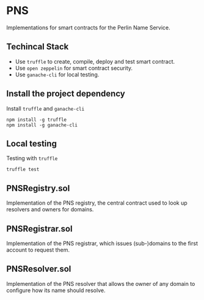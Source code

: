 # PNS

Implementations for smart contracts for the Perlin Name Service.

## Techincal Stack
- Use `truffle` to create, compile, deploy and test smart contract.
- Use `open zeppelin` for smart contract security.
- Use `ganache-cli` for local testing.

## Install the project dependency

Install `truffle` and `ganache-cli`
```
npm install -g truffle
npm install -g ganache-cli
```

## Local testing

Testing with `truffle`
```
truffle test
```

## PNSRegistry.sol
Implementation of the PNS registry, the central contract used to look up resolvers and owners for domains.

## PNSRegistrar.sol
Implementation of the PNS registrar, which issues (sub-)domains to the first account to request them.

## PNSResolver.sol
Implementation of the PNS resolver that allows the owner of any domain to configure how its name should resolve.

